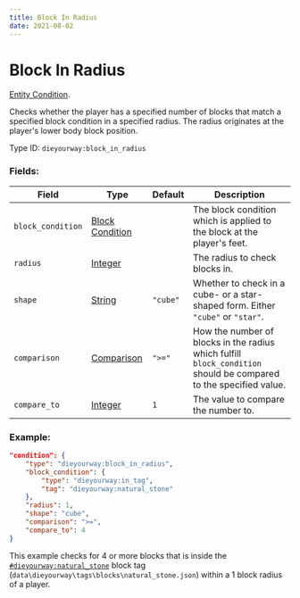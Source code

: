 ```yaml
---
title: Block In Radius
date: 2021-08-02
---
```

# Block In Radius

[Entity Condition](../entity_conditions.md).

Checks whether the player has a specified number of blocks that match a specified block condition in a specified radius. The radius originates at the player's lower body block position.

Type ID: `dieyourway:block_in_radius`

### Fields:

Field  | Type | Default | Description
-------|------|---------|-------------
`block_condition` | [Block Condition](../block_conditions.md) | |  The block condition which is applied to the block at the player's feet.
`radius` | [Integer](../data_types/integer.md) | |  The radius to check blocks in.
`shape` | [String](../data_types/string.md) | `"cube"` | Whether to check in a cube- or a star-shaped form. Either `"cube"` or `"star"`.
`comparison` | [Comparison](../data_types/comparison.md) | `">="` | How the number of blocks in the radius which fulfill `block_condition` should be compared to the specified value.
`compare_to` | [Integer](../data_types/integer.md) | `1` | The value to compare the number to.

### Example:
```json
"condition": {
    "type": "dieyourway:block_in_radius",
    "block_condition": {
        "type": "dieyourway:in_tag",
        "tag": "dieyourway:natural_stone"
    },
    "radius": 1,
    "shape": "cube",
    "comparison": ">=",
    "compare_to": 4
}
```
This example checks for 4 or more blocks that is inside the [`#dieyourway:natural_stone`](https://github.com/apace100/dieyourway-fabric/blob/master/src/main/resources/data/dieyourway/tags/blocks/natural_stone.json) block tag (`data\dieyourway\tags\blocks\natural_stone.json`) within a 1 block radius of a player.